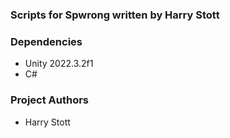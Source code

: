 <h3>Scripts for Spwrong written by Harry Stott</h3>

<h3>Dependencies</h3>
  <ul>
    <li>Unity 2022.3.2f1</li> 
    <li>C#</li>
  </ul>

<h3>Project Authors</h3>
  <ul>
    <li>Harry Stott</li> 
  </ul>
